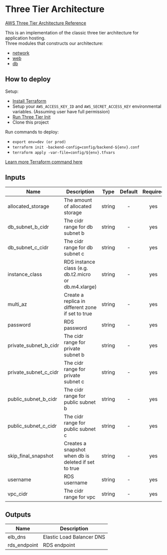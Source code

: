 # Three Tier Architecture
[AWS Three Tier Architecture Reference](https://media.amazonwebservices.com/architecturecenter/AWS_ac_ra_web_01.pdf)

This is an implementation of the classic three tier architecture for application hosting.  <br />
Three modules that constructs our architecture:
* [network](https://github.com/hchiao/three-tier-architecture/tree/master/modules/network)
* [web](https://github.com/hchiao/three-tier-architecture/tree/master/modules/web)
* [db](https://github.com/hchiao/three-tier-architecture/tree/master/modules/db)

## How to deploy

Setup:
* [Install Terraform](https://www.terraform.io/intro/getting-started/install.html)
* Setup your ```AWS_ACCESS_KEY_ID``` and ```AWS_SECRET_ACCESS_KEY``` environmental variables. (Assuming user have full permission)
* [Run Three Tier Init](https://github.com/hchiao/three-tier-init)
* Clone this project

Run commands to deploy:
* ```export env=dev (or prod)```
* ```terraform init -backend-config=config/backend-${env}.conf```
* ```terraform apply -var-file=config/${env}.tfvars```

[Learn more Terraform command here](https://www.terraform.io/docs/commands/index.html)

## Inputs

| Name                  | Description                                           | Type   | Default | Required |
| ------                | -------------                                         | :----: | :-----: | :-----:  |
| allocated_storage     | The amount of allocated storage                       | string | -       | yes      |
| db_subnet_b_cidr      | The cidr range for db subnet b                        | string | -       | yes      |
| db_subnet_c_cidr      | The cidr range for db subnet c                        | string | -       | yes      |
| instance_class        | RDS instance class (e.g. db.t2.micro or db.m4.xlarge) | string | -       | yes      |
| multi_az              | Create a replica in different zone if set to true     | string | -       | yes      |
| password              | RDS password                                          | string | -       | yes      |
| private_subnet_b_cidr | The cidr range for private subnet b                   | string | -       | yes      |
| private_subnet_c_cidr | The cidr range for private subnet c                   | string | -       | yes      |
| public_subnet_b_cidr  | The cidr range for public subnet b                    | string | -       | yes      |
| public_subnet_c_cidr  | The cidr range for public subnet c                    | string | -       | yes      |
| skip_final_snapshot   | Creates a snapshot when db is deleted if set to true  | string | -       | yes      |
| username              | RDS username                                          | string | -       | yes      |
| vpc_cidr              | The cidr range for vpc                                | string | -       | yes      |

## Outputs

| Name         | Description               |
| ------       | -------------             |
| elb_dns      | Elastic Load Balancer DNS |
| rds_endpoint | RDS endpoint              |

